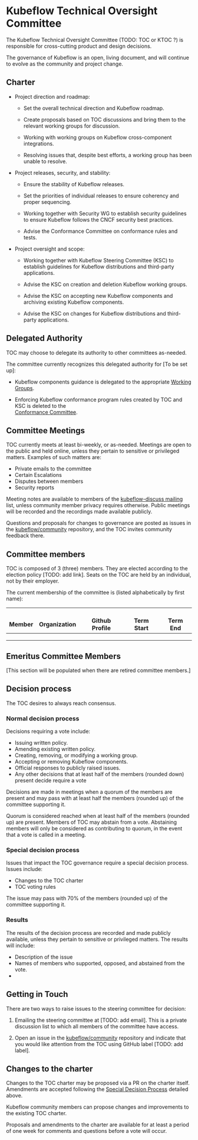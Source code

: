 # Kubeflow Technical Oversight Committee

The Kubeflow Technical Oversight Committee (TODO: TOC or KTOC ?) is responsible for
cross-cutting product and design decisions.

The governance of Kubeflow is an open, living document, and will continue to evolve as the
community and project change.

## Charter

- Project direction and roadmap:

  - Set the overall technical direction and Kubeflow roadmap.

  - Create proposals based on TOC discussions and bring them to the relevant working groups for discussion.

  - Working with working groups on Kubeflow cross-component integrations.

  - Resolving issues that, despite best efforts, a working group has been unable to resolve.

- Project releases, security, and stability:

  - Ensure the stability of Kubeflow releases.

  - Set the priorities of individual releases to ensure coherency and proper sequencing.

  - Working together with Security WG to establish security guidelines to ensure Kubeflow follows
    the CNCF security best practices.

  - Advise the Conformance Committee on conformance rules and tests.

- Project oversight and scope:

  - Working together with Kubeflow Steering Committee (KSC) to establish guidelines for
    Kubeflow distributions and third-party applications.

  - Advise the KSC on creation and deletion Kubeflow working groups.

  - Advise the KSC on accepting new Kubeflow components and archiving existing
    Kubeflow components.

  - Advise the KSC on changes for Kubeflow distributions and third-party applications.

## Delegated Authority

TOC may choose to delegate its authority to other committees as-needed.

The committee currently recognizes this delegated authority for [To be set up]:

- Kubeflow components guidance is delegated to the appropriate [Working Groups](../wgs/wg-governance.md).

- Enforcing Kubeflow conformance program rules created by TOC and KSC is deleted to the\
  [Conformance Committee](CONFORMANCE-COMMITTEE.md).

## Committee Meetings

TOC currently meets at least bi-weekly, or as-needed. Meetings are open to the public and held online,
unless they pertain to sensitive or privileged matters. Examples of such matters are:

- Private emails to the committee
- Certain Escalations
- Disputes between members
- Security reports

Meeting notes are available to members of the
[kubeflow-discuss mailing](https://www.kubeflow.org/docs/about/community/#kubeflow-mailing-list)
list, unless community member privacy requires otherwise.
Public meetings will be recorded and the recordings made available publicly.

Questions and proposals for changes to governance are posted as issues in the
[kubeflow/community](https://github.com/kubeflow/community) repository, and the TOC invites community
feedback there.

## Committee members

TOC is composed of 3 (three) members. They are elected according
to the election policy [TODO: add link].
Seats on the TOC are held by an individual, not by their employer.

The current membership of the committee is (listed alphabetically by first name):

<table>
  <thead>
    <tr>
      <th><br>
Member</th>
      <th><br>
Organization</th>
      <th><br>
Github Profile</th>
      <th><br>
Term Start</th>
      <th><br>
Term End</th>
    </tr>
  </thead>
  <tbody>
    <tr>
      <td></td>
      <td></td>
      <td></td>
      <td></td>
      <td></td>
    </tr>
    <tr>
      <td></td>
      <td></td>
      <td></td>
      <td></td>
      <td></td>
    </tr>
    <tr>
      <td></td>
      <td></td>
      <td></td>
      <td></td>
      <td></td>
    </tr>
  </tbody>
</table>

## Emeritus Committee Members

[This section will be populated when there are retired committee members.]

## Decision process

The TOC desires to always reach consensus.

### Normal decision process

Decisions requiring a vote include:

- Issuing written policy.
- Amending existing written policy.
- Creating, removing, or modifying a working group.
- Accepting or removing Kubeflow components.
- Official responses to publicly raised issues.
- Any other decisions that at least half of the members (rounded down) present decide require a vote

Decisions are made in meetings when a quorum of the members are present and may pass with at
least half the members (rounded up) of the committee supporting it.

Quorum is considered reached when at least half of the members (rounded up) are present.
Members of TOC may abstain from a vote. Abstaining members will only be considered as
contributing to quorum, in the event that a vote is called in a meeting.

### Special decision process

Issues that impact the TOC governance require a special decision process. Issues include:

- Changes to the TOC charter
- TOC voting rules

The issue may pass with 70% of the members (rounded up) of the committee supporting it.

### Results

The results of the decision process are recorded and made publicly available,
unless they pertain to sensitive or privileged matters. The results will include:

- Description of the issue
- Names of members who supported, opposed, and abstained from the vote.
-

## Getting in Touch

There are two ways to raise issues to the steering committee for decision:

1. Emailing the steering committee at [TODO: add email]. This is a private discussion list to which
   all members of the committee have access.

1. Open an issue in the [kubeflow/community](https://github.com/kubeflow/community) repository and
   indicate that you would like attention from the TOC using GitHub label [TODO: add label].

## Changes to the charter

Changes to the TOC charter may be proposed via a PR on the charter itself. Amendments are accepted
following the [Special Decision Process](#special-decision-process) detailed above.

Kubeflow community members can propose changes and improvements to the existing TOC charter.

Proposals and amendments to the charter are available for at least a period of one week for
comments and questions before a vote will occur.

